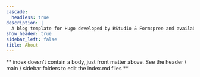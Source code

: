 ```yaml
---
cascade:
  headless: true
description: |
  A blog template for Hugo developed by RStudio & Formspree and available for free.
show_header: true
sidebar_left: false
title: About
---
```


** index doesn't contain a body, just front matter above.
See the header / main / sidebar folders to edit the index.md files **
